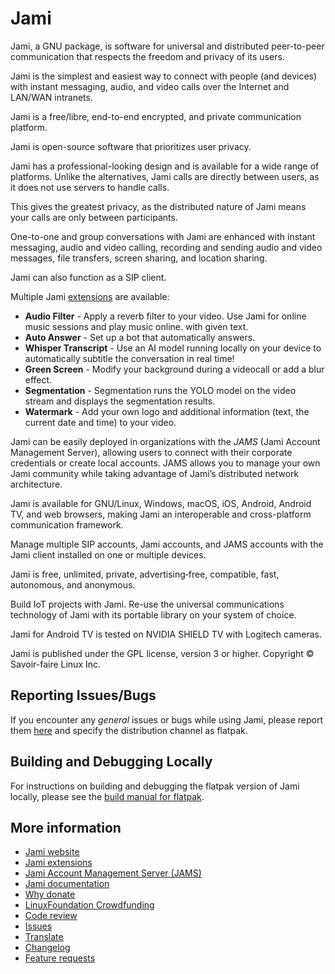 # Jami

Jami, a GNU package, is software for universal and distributed peer-to-peer communication that respects the freedom and privacy of its users.

Jami is the simplest and easiest way to connect with people (and devices) with instant messaging, audio, and video calls over the Internet and LAN/WAN intranets.

Jami is a free/libre, end-to-end encrypted, and private communication platform.

Jami is open-source software that prioritizes user privacy.

Jami has a professional-looking design and is available for a wide range of platforms. Unlike the alternatives, Jami calls are directly between users, as it does not use servers to handle calls.

This gives the greatest privacy, as the distributed nature of Jami means your calls are only between participants.

One-to-one and group conversations with Jami are enhanced with instant messaging, audio and video calling, recording and sending audio and video messages, file transfers, screen sharing, and location sharing.

Jami can also function as a SIP client.

Multiple Jami [extensions](https://jami.net/extensions/) are available:
* **Audio Filter** - Apply a reverb filter to your video. Use Jami for online music sessions and play music online. with given text.
* **Auto Answer** - Set up a bot that automatically answers.
* **Whisper Transcript** - Use an AI model running locally on your device to automatically subtitle the conversation in real time!
* **Green Screen** - Modify your background during a videocall or add a blur effect.
* **Segmentation** - Segmentation runs the YOLO model on the video stream and displays the segmentation results.
* **Watermark** - Add your own logo and additional information (text, the current date and time) to your video.

Jami can be easily deployed in organizations with the _JAMS_ (Jami Account Management Server), allowing users to connect with their corporate credentials or create local accounts. JAMS allows you to manage your own Jami community while taking advantage of Jami’s distributed network architecture.

Jami is available for GNU/Linux, Windows, macOS, iOS, Android, Android TV, and web browsers, making Jami an interoperable and cross-platform communication framework.

Manage multiple SIP accounts, Jami accounts, and JAMS accounts with the Jami client installed on one or multiple devices.

Jami is free, unlimited, private, advertising‑free, compatible, fast, autonomous, and anonymous.

Build IoT projects with Jami. Re-use the universal communications technology of Jami with its portable library on your system of choice.

Jami for Android TV is tested on NVIDIA SHIELD TV with Logitech cameras.

Jami is published under the GPL license, version 3 or higher. Copyright © Savoir-faire Linux Inc.

## Reporting Issues/Bugs
If you encounter any _general_ issues or bugs while using Jami, please report them [here](https://git.jami.net/savoirfairelinux/jami-client-qt/-/issues/new) and specify the distribution channel as flatpak.

## Building and Debugging Locally
For instructions on building and debugging the flatpak version of Jami locally, please see the [build manual for flatpak](https://docs.jami.net/en_US/build/building-for-flatpak.html).

## More information

* [Jami website](https://jami.net/)
* [Jami extensions](https://jami.net/extensions/)
* [Jami Account Management Server (JAMS)](https://jami.biz/)
* [Jami documentation](https://docs.jami.net/)
* [Why donate](https://jami.net/whydonate/)
* [LinuxFoundation Crowdfunding](https://crowdfunding.lfx.linuxfoundation.org/projects/jami-a-gnu-package)
* [Code review](https://review.jami.net/q/status:open)
* [Issues](https://git.jami.net/groups/savoirfairelinux/-/issues/?sort=updated_desc&state=opened&first_page_size=20)
* [Translate](https://explore.transifex.com/savoirfairelinux/jami/)
* [Changelog](https://git.jami.net/savoirfairelinux/jami-client-qt/-/wikis/Changelog)
* [Feature requests](https://docs.jami.net/developer/feature-requests.html)
